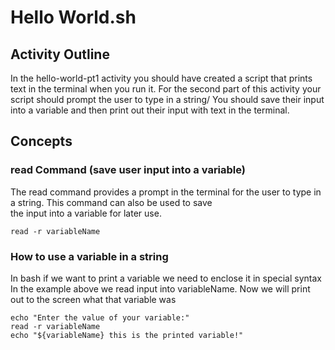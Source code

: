 # Hello World.sh

## Activity Outline
In the hello-world-pt1 activity you should have created a script that prints text in the terminal when you run it.
For the second part of this activity your script should prompt the user to type in a string/
You should save their input into a variable and then print out their input with text in the terminal.

## Concepts 

### read Command (save user input into a variable)
The read command provides a prompt in the terminal for the user to type in a string. This command can also be used to save\
the input into a variable for later use.
```
read -r variableName
```

### How to use a variable in a string
In bash if we want to print a variable we need to enclose it in special syntax
In the example above we read input into variableName.
Now we will print out to the screen what that variable was
```
echo "Enter the value of your variable:"
read -r variableName
echo "${variableName} this is the printed variable!"
```